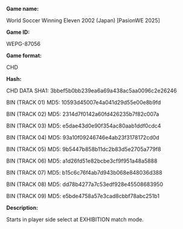 ﻿**Game name:**

World Soccer Winning Eleven 2002 (Japan) [PasionWE 2025]

**Game ID:**

WEPG-87056

**Game format:**

CHD

**Hash:**

CHD DATA SHA1: 3bbef5b0bb239ea6a69a438ac5aa0096c2e26246

BIN (TRACK 01) MD5: 10593d45007e4a041d29d55e00e8b9fd

BIN (TRACK 02) MD5: 2314d7f0142a60fd426235b7f82c007a

BIN (TRACK 03) MD5: e5dae43d0e90f354ac80aab1ddf0cdc4

BIN (TRACK 04) MD5: 93a10f09246746e4ab23f3178172cd0d

BIN (TRACK 05) MD5: 9b5447b858b11dc2b83d5e2705a779f8

BIN (TRACK 06) MD5: a1d26fd51e82bcbe3cf9f951a48a5888

BIN (TRACK 07) MD5: b15c6c76f4ab7d943b068e848036d388

BIN (TRACK 08) MD5: dd78b4277a7c53edf928e45508683950

BIN (TRACK 09) MD5: e5bde4758a57e3cad8cbbf78abc251b1

**Description:**

Starts in player side select at EXHIBITION match mode.